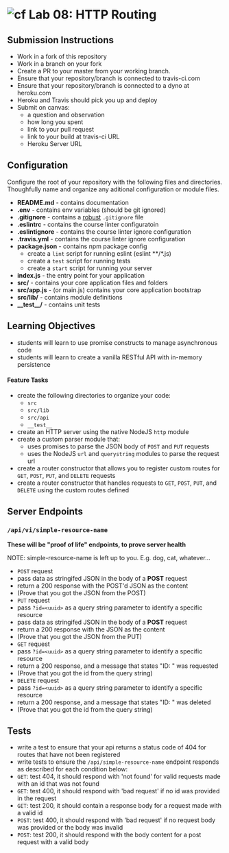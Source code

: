 ![cf](https://i.imgur.com/7v5ASc8.png) Lab 08: HTTP Routing
======

## Submission Instructions
* Work in a fork of this repository
* Work in a branch on your fork
* Create a PR to your master from your working branch.
* Ensure that your repository/branch is connected to travis-ci.com
* Ensure that your repository/branch is connected to a dyno at heroku.com
* Heroku and Travis should pick you up and deploy
* Submit on canvas:
  * a question and observation
  * how long you spent
  * link to your pull request
  * link to your build at travis-ci URL
  * Heroku Server URL

## Configuration 
Configure the root of your repository with the following files and directories. Thoughfully name and organize any aditional configuration or module files.
* **README.md** - contains documentation
* **.env** - contains env variables (should be git ignored)
* **.gitignore** - contains a [robust](http://gitignore.io) `.gitignore` file 
* **.eslintrc** - contains the course linter configuratoin
* **.eslintignore** - contains the course linter ignore configuration
* **.travis.yml** - contains the course linter ignore configuration
* **package.json** - contains npm package config
  * create a `lint` script for running eslint (eslint **/*.js)
  * create a `test` script for running tests
  * create a `start` script for running your server
* **index.js** - the entry point for your application
* **src/** - contains your core application files and folders
* **src/app.js** - (or main.js) contains your core application bootstrap
* **src/lib/** - contains module definitions
* **\_\_test\_\_/** - contains unit tests

## Learning Objectives  
* students will learn to use promise constructs to manage asynchronous code
* students will learn to create a vanilla RESTful API with in-memory persistence

#### Feature Tasks
* create the following directories to organize your code:
  * `src`
  * `src/lib`
  * `src/api`
  * `__test__`
* create an HTTP server using the native NodeJS `http` module
* create a custom parser module that:
  * uses promises to parse the JSON body of `POST` and `PUT` requests
  * uses the NodeJS `url` and `querystring` modules to parse the request url
* create a router constructor that allows you to register custom routes for `GET`, `POST`, `PUT`, and `DELETE` requests
* create a router constructor that handles requests to `GET`, `POST`, `PUT`, and `DELETE` using the custom routes defined

## Server Endpoints
### `/api/vi/simple-resource-name`
**These will be "proof of life" endpoints, to prove server health**

NOTE: simple-resource-name is left up to you. E.g. dog, cat, whatever...

* `POST` request
 * pass data as stringifed JSON in the body of a **POST** request 
 * return a 200 response with the POST'd JSON as the content
 * (Prove that you got the JSON from the POST)
* `PUT` request
 * pass `?id=<uuid>` as a query string parameter to identify a specific resource
  * pass data as stringifed JSON in the body of a **POST** request 
  * return a 200 response with the JSON as the content
  * (Prove that you got the JSON from the PUT)
* `GET` request
 * pass `?id=<uuid>` as a query string parameter to identify a specific resource
 * return a 200 response, and a message that states "ID: <id>" was requested
 * (Prove that you got the id from the query string)
 * `DELETE` request
  * pass `?id=<uuid>` as a query string parameter to identify a specific resource
  * return a 200 response, and a message that states "ID: <id>" was deleted
  * (Prove that you got the id from the query string)
  
## Tests
* write a test to ensure that your api returns a status code of 404 for routes that have not been registered
* write tests to ensure the `/api/simple-resource-name` endpoint responds as described for each condition below:
 * `GET`: test 404, it should respond with 'not found' for valid requests made with an id that was not found
 * `GET`: test 400, it should respond with 'bad request' if no id was provided in the request
 * `GET`: test 200, it should contain a response body for a request made with a valid id
 * `POST`: test 400, it should respond with 'bad request' if no request body was provided or the body was invalid
 * `POST`: test 200, it should respond with the body content for a post request with a valid body
